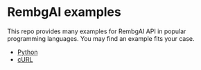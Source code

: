 # RembgAI examples
This repo provides many examples for RembgAI API in popular programming languages. You may find an example fits your case.
- [Python](./python/requests/README.md)
- [cURL](./curl/README.md)